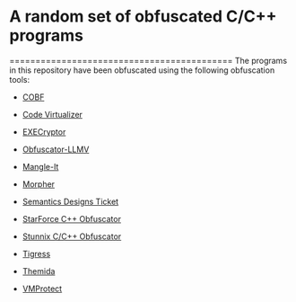 # A random set of obfuscated C/C++ programs
===========================================
The programs in this repository have been obfuscated using the following obfuscation tools:

* [COBF](http://www.plexaure.de/cms/index.php?id=cobf)

* [Code Virtualizer](http://www.oreans.com/codevirtualizer.php)

* [EXECryptor](http://www.strongbit.com/execryptor_inside.asp)

* [Obfuscator-LLMV](https://github.com/obfuscator-llvm/obfuscator/wiki)

* [Mangle-It](http://www.brothersoft.com/mangle-it-c%2B%2B-obfuscator-91793.html)

* [Morpher](http://morpher.com/)

* [Semantics Designs Ticket](http://www.semdesigns.com/Products/Obfuscators/index.html)

* [StarForce C++ Obfuscator](http://www.star-force.com/products/starforce-obfuscator/)

* [Stunnix C/C++ Obfuscator](http://stunnix.com/prod/cxxo/overview.shtml)

* [Tigress](http://tigress.cs.arizona.edu/)

* [Themida](http://www.oreans.com/themida.php)

* [VMProtect](http://vmpsoft.com/)
